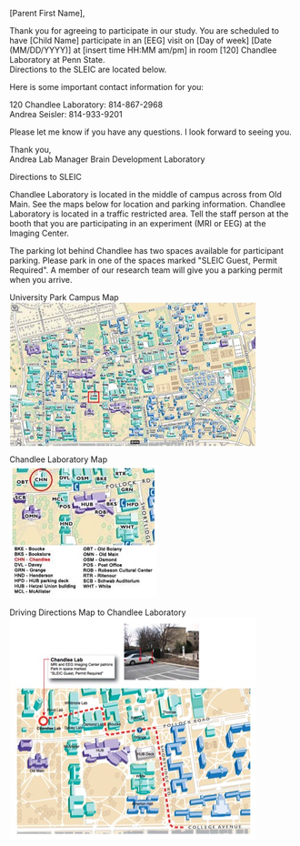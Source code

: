 [Parent First Name],

Thank you for agreeing to participate in our study. You are scheduled to have [Child Name] participate in an [EEG] visit on [Day of week] [Date (MM/DD/YYYY)] at [insert time HH:MM am/pm] in room [120] Chandlee Laboratory at Penn State.  
Directions to the SLEIC are located below.

Here is some important contact information for you:

120 Chandlee Laboratory: 814-867-2968  
Andrea Seisler: 814-933-9201

Please let me know if you have any questions. I look forward to seeing you.

Thank you,  
Andrea 
Lab Manager
Brain Development Laboratory


Directions to SLEIC  

Chandlee Laboratory is located in the middle of campus across from Old Main. See the maps below for location and parking information. Chandlee Laboratory is located in a traffic restricted area. Tell the staff person at the booth that you are participating in an experiment (MRI or EEG) at the Imaging Center.  

The parking lot behind Chandlee has two spaces available for participant parking. Please park in one of the spaces marked "SLEIC Guest, Permit Required". A member of our research team will give you a parking permit when you arrive.  

University Park Campus Map  
<IMG SRC="/imgs/Campus_Map.jpg" ALT="Campus Map" align="center">

Chandlee Laboratory Map  
![Chandlee Laboratory](imgs/Campus_Map_Zoom.jpg)  

Driving Directions Map to Chandlee Laboratory  
![SLEIC Parking Spaces](imgs/SLEIC_Parking.jpg)  
